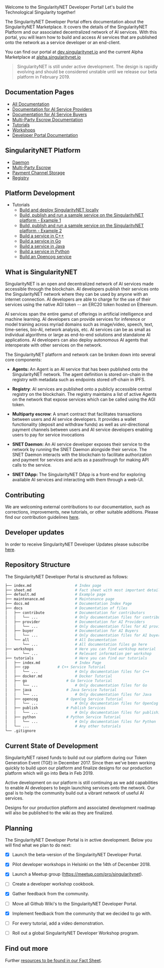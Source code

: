 Welcome to the SingularityNET Developer Portal! Let's build the Technological Singularity together!

The SingularityNET Developer Portal offers documentation about the SingularityNET Marketplace. It covers the details of the SingularityNET Platform and our associated decentralized network of AI services. With this portal, you will learn how to build and access AI services that are published onto the network as a service developer or an end-client.

You can find our portal at [dev.singularitynet.io](https://dev.singularitynet.io) and the current Alpha Marketplace at [alpha.singularitynet.io](http://alpha.singularitynet.io)

> SingularityNET is still under active development. The design is rapidly evolving and should be considered unstable until we release our beta platform in February 2019.

## Documentation Pages
- [All Documentation](https://dev.singularitynet.io/docs/all)
- [Documentation for AI Service Providers](https://dev.singularitynet.io/docs/provider)
- [Documentation for AI Service Buyers](https://dev.singularitynet.io/docs/buyer)
- [Multi-Party Escrow Documentation](https://dev.singularitynet.io/docs/all/mpe)
- [Tutorials](https://dev.singularitynet.io/tutorials)
- [Workshops](https://dev.singularitynet.io/workshops)
- [Developer Portal Documentation](https://dev.singularitynet.io/docs/contribute)

## SingularityNET Platform
- [Daemon](https://dev.singularitynet.io/docs/all/daemon)
- [Multi-Party Escrow](https://dev.singularitynet.io/docs/all/mpe/mpe)
- [Payment Channel Storage](https://dev.singularitynet.io/docs/all/mpe/payment-channel-storage)
- [Registry](https://dev.singularitynet.io/docs/all/registry)

## Platform Development
- Tutorials
	- [Build and deploy SingularityNET locally](https://dev.singularitynet.io/docs/all/deploy-singularitynet)
	- [Build, publish and run a sample service on the SingularityNET platform - Example 1](https://dev.singularitynet.io/docs/all/mpe/front-to-back-examples/example)
	- [Build, publish and run a sample service on the SingularityNET platform - Example 2](https://dev.singularitynet.io/tutorials/publish)
	- [Build a service in C++](https://dev.singularitynet.io/tutorials/cpp)
	- [Build a service in Go](https://dev.singularitynet.io/tutorials/go)
	- [Build a service in Java](https://dev.singularitynet.io/tutorials/java)
	- [Build a service in Python](https://dev.singularitynet.io/tutorials/python)
	- [Build an Opencog service](https://dev.singularitynet.io/tutorials/opencog)

## What is SingularityNET
SingularityNET is an open and decentralized network of AI services made accessible through the blockchain. AI developers publish their services onto the SingularityNET network where they can be used by anyone with an internet connection. AI developers are able to charge for the use of their services using the native AGI token -- an ERC20 token hosted on Ethereum.

AI services span the entire gamut of offerings in artificial intelligence and machine learning. AI developers can provide services for inference or model training across myriad domains such as image/video, speech, text, time-series, bio-AI, network analysis, etc. AI services can be as small as individual algorithms or large as end-to-end solutions and standalone AI applications. AI developers can also deploy autonomous AI agents that interoperate with other services on the network.

The SingularityNET platform and network can be broken down into several core components:

* **Agents:** An Agent is an AI service that has been published onto the SingularityNET network. The agent definition is stored on-chain in the registry with metadata such as endpoints stored off-chain in IPFS.

* **Registry**: AI services are published onto a publicly accessible central registry on the
blockchain. The registry maintains a list of active Agents on the network that expose services
which can be called using the AGI token.

* **Multiparty escrow**: A smart contract that facilitates transactions between users and AI service developers. It provides a wallet functionality (deposit and withdraw funds) as well as uni-directional payment channels between users and AI service developers enabling users to pay for service invocations

* **SNET Daemon:** An AI service developer exposes their service to the network by running
the SNET Daemon alongside their service. The SNET Daemon interacts with the blockchain to
facilitate authorization and payment for services and acts as a passthrough for making API
calls to the service.

* **SNET DApp:** The SingularityNET DApp is a front-end for exploring available AI services
and interacting with them through a web-UI.

## Contributing
We are welcoming external contributions to our documentation, such as corrections, improvements, new tutorials, or other suitable additions. Please find our contribution guidelines [here](https://dev.singularitynet.io/docs/contribute/contribution-guidelines).

## Developer updates
In order to receive SingularityNET Developer Updates please subscribe [here](https://dev.singularitynet.io/newsletter).

## Repository Structure
The SingularityNET Developer Portal is structured as follows:
```bash
├── index.md                    # Index page
├── sheet.md                    # Fact sheet with most important details
├── default.md                  # Example page
├── maintenance.md              # Maintenance page
├── docs.md                     # Documentation Index Page
├── docs                        # Documentation of files
│   ├── contribute              # Documentation for contributors
│   │   └── ...                 # Only documentation files for contributors
│   ├── provider                # Documentation for AI Providers
│   │   └── ...                 # Only documentation files for AI providers
│   ├── buyer                   # Documentation for AI Buyers
│   │   └── ...                 # Only documentation files for AI buyers
│   └── all                     # All Documentation
│       └── ...                 # All documentation files go here
├── workshops                   # Here you can find workshop material
│       └── ...                 # Relevant information per workshop
├── tutorials                   # Here you can find our tutorials
│   ├── index.md                # Index Page
│   ├── cpp		        # C++ Service Tutorial
│   │   └── ...                 # Only documentation files for C++
│   ├── docker.md               # Docker Tutorial
│   ├── go	                # Go Service Tutorial
│   │   └── ...                 # Only documentation files for Go
│   ├── java		        # Java Service Tutorial
│   │   └── ...                 # Only documentation files for Java
│   ├── opencog		        # OpenCog Service Tutorial
│   │   └── ...                 # Only documentation files for OpenCog 
│   ├── publish		        # Publish Services
│   │   └── ...                 # Only documentation files for publishing
│   ├── python		        # Python Service Tutorial
│   │   └── ...                 # Only documentation files for Python
│   └── ...                     # Any other tutorials
└── .gitignore
```

## Current State of Development
SingularityNET raised funds to build out our platform during our Token Generation Event (TGE) in December 2017. Since then we've been working quickly to build upon our platform and finalize designs for our production platform which will go into Beta in Feb 2019.

Active development on our platform is still continuing as we add capabilities to enable AI developers to begin launching services onto the network. Our goal is to help the community build out a vibrant network of useful AI services.

Designs for our production platform and associated development roadmap will also be published to the wiki as they are finalized.


## Planning
The SingularityNET Developer Portal is in active development. Below you will find what we plan to do next:

* [x] Launch the beta-version of the SingularityNET Developer Portal.
* [x] Pilot developer workshops in Helsinki on the 14th of December 2018.
* [x] Launch a Meetup group (https://meetup.com/pro/singularitynet).
* [ ] Create a developer workshop cookbook.
* [x] Gather feedback from the community.
* [ ] Move all Github Wiki's to the SingularityNET Developer Portal.
* [x] Implement feedback from the community that we decided to go with.
* [ ] For every tutorial, add a video demonstration.
* [ ] Roll out a global SingularityNET Developer Workshop program.


## Find out more
Further [resources to be found in our Fact Sheet](https://dev.singularitynet.io/sheet).
